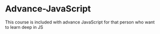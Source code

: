 # Advance-JavaScript
This course is included with advance JavaScript for that person who want to learn deep in JS
